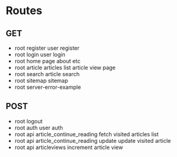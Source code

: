 # Routes

## GET

- root register             user register
- root login                user login
- root                      home page
                            about etc
- root article              articles list
                            article view page
- root search               article search
- root sitemap              sitemap
- root server-error-example

## POST

- root logout
- root auth                                 user auth
- root api article_continue_reading         fetch visited articles list
- root api article_continue_reading update  update visited article
- root api articleviews                     increment article view
